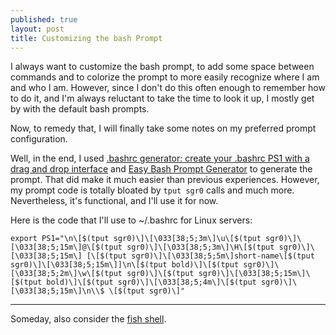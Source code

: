 ```yaml
---
published: true
layout: post
title: Customizing the bash Prompt
---
```


I always want to customize the bash prompt, to add some space between commands and to colorize the prompt to more easily recognize where I am and who I am. However, since I don't do this often enough to remember how to do it, and I'm always reluctant to take the time to look it up, I mostly get by with the default bash prompts.

Now, to remedy that, I will finally take some notes on my preferred prompt configuration.

Well, in the end, I used [.bashrc generator: create your .bashrc PS1 with a drag and drop interface](http://bashrcgenerator.com/) and [Easy Bash Prompt Generator](http://ezprompt.net/) to generate the prompt. That did make it much easier than previous experiences. However, my prompt code is totally bloated by `tput sgr0` calls and much more. Nevertheless, it's functional, and I'll use it for now.

Here is the code that I'll use to ~/.bashrc for Linux servers:

```
export PS1="\n\[$(tput sgr0)\]\[\033[38;5;3m\]\u\[$(tput sgr0)\]\[\033[38;5;15m\]@\[$(tput sgr0)\]\[\033[38;5;3m\]\H\[$(tput sgr0)\]\[\033[38;5;15m\] [\[$(tput sgr0)\]\[\033[38;5;5m\]short-name\[$(tput sgr0)\]\[\033[38;5;15m\]]\n\[$(tput bold)\]\[$(tput sgr0)\]\[\033[38;5;2m\]\w\[$(tput sgr0)\]\[$(tput sgr0)\]\[\033[38;5;15m\]\[$(tput bold)\]\[$(tput sgr0)\]\[\033[38;5;4m\]\[$(tput sgr0)\]\[\033[38;5;15m\]\n\\$ \[$(tput sgr0)\]"
```

---

Someday, also consider the [fish shell](https://fishshell.com/).


